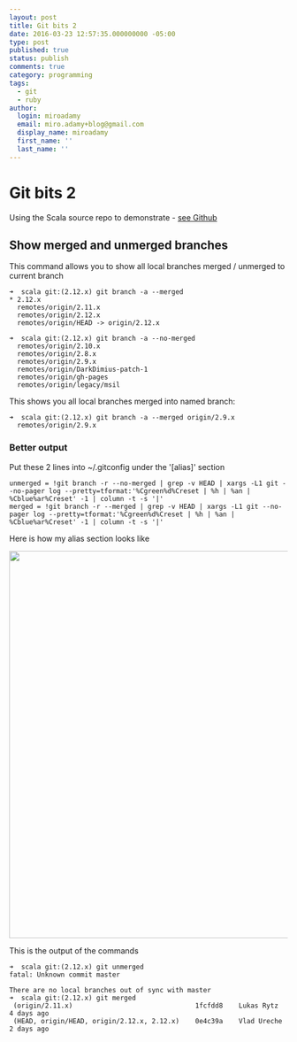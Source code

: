 ```yaml
---
layout: post
title: Git bits 2
date: 2016-03-23 12:57:35.000000000 -05:00
type: post
published: true
status: publish
comments: true
category: programming
tags: 
  - git
  - ruby
author:
  login: miroadamy
  email: miro.adamy+blog@gmail.com
  display_name: miroadamy
  first_name: ''
  last_name: ''
---
```


# Git bits 2

Using the Scala source repo to demonstrate - [see Github](git@github.com:scala/scala.git)

## Show merged and unmerged branches 

This command allows you to show all local branches merged  / unmerged to current branch

```
➜  scala git:(2.12.x) git branch -a --merged
* 2.12.x
  remotes/origin/2.11.x
  remotes/origin/2.12.x
  remotes/origin/HEAD -> origin/2.12.x
```

```
➜  scala git:(2.12.x) git branch -a --no-merged
  remotes/origin/2.10.x
  remotes/origin/2.8.x
  remotes/origin/2.9.x
  remotes/origin/DarkDimius-patch-1
  remotes/origin/gh-pages
  remotes/origin/legacy/msil
```  


This shows you all local branches merged into named branch:

```
➜  scala git:(2.12.x) git branch -a --merged origin/2.9.x
  remotes/origin/2.9.x
```

### Better output

Put these 2 lines into ~/.gitconfig under the '[alias]' section

```
unmerged = !git branch -r --no-merged | grep -v HEAD | xargs -L1 git --no-pager log --pretty=tformat:'%Cgreen%d%Creset | %h | %an | %Cblue%ar%Creset' -1 | column -t -s '|'
merged = !git branch -r --merged | grep -v HEAD | xargs -L1 git --no-pager log --pretty=tformat:'%Cgreen%d%Creset | %h | %an | %Cblue%ar%Creset' -1 | column -t -s '|'
```

Here is how my alias section looks like

<img src="{{ site.baseurl }}/images/2015-02-04_14-09-26.png" alt="" width="700"  />

This is the output of the commands

```
➜  scala git:(2.12.x) git unmerged
fatal: Unknown commit master

There are no local branches out of sync with master
➜  scala git:(2.12.x) git merged
 (origin/2.11.x)                               1fcfdd8    Lukas Rytz     4 days ago
 (HEAD, origin/HEAD, origin/2.12.x, 2.12.x)    0e4c39a    Vlad Ureche    2 days ago
```
 
